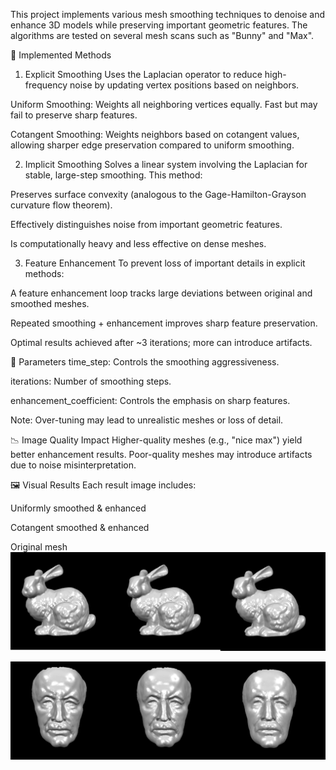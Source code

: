 This project implements various mesh smoothing techniques to denoise and enhance 3D models while preserving important geometric features. The algorithms are tested on several mesh scans such as "Bunny" and "Max".

🧮 Implemented Methods
1. Explicit Smoothing
Uses the Laplacian operator to reduce high-frequency noise by updating vertex positions based on neighbors.

Uniform Smoothing:
Weights all neighboring vertices equally. Fast but may fail to preserve sharp features.

Cotangent Smoothing:
Weights neighbors based on cotangent values, allowing sharper edge preservation compared to uniform smoothing.

2. Implicit Smoothing
Solves a linear system involving the Laplacian for stable, large-step smoothing. This method:

Preserves surface convexity (analogous to the Gage-Hamilton-Grayson curvature flow theorem).

Effectively distinguishes noise from important geometric features.

Is computationally heavy and less effective on dense meshes.

3. Feature Enhancement
To prevent loss of important details in explicit methods:

A feature enhancement loop tracks large deviations between original and smoothed meshes.

Repeated smoothing + enhancement improves sharp feature preservation.

Optimal results achieved after ~3 iterations; more can introduce artifacts.

🔧 Parameters
time_step: Controls the smoothing aggressiveness.

iterations: Number of smoothing steps.

enhancement_coefficient: Controls the emphasis on sharp features.

Note: Over-tuning may lead to unrealistic meshes or loss of detail.

📉 Image Quality Impact
Higher-quality meshes (e.g., "nice max") yield better enhancement results. Poor-quality meshes may introduce artifacts due to noise misinterpretation.

🖼️ Visual Results
Each result image includes:

Uniformly smoothed & enhanced

Cotangent smoothed & enhanced

Original mesh
![Bunny Enhanced](uniform-cotan-original(bunny).png)

![Max Enhanced](uniform-cotan-original(max).png)
